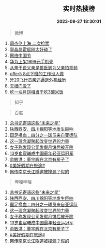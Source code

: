 <div align="center"><h2>实时热搜榜</h2><h4>2023-09-27 18:30:01</h4></div>

> 微博  

1. [周杰伦上海 二次抢票](https://s.weibo.com/weibo?q=%E5%91%A8%E6%9D%B0%E4%BC%A6%E4%B8%8A%E6%B5%B7%20%E4%BA%8C%E6%AC%A1%E6%8A%A2%E7%A5%A8&t=31&band_rank=1&Refer=top)<br />
2. [郭晶晶霍启刚太好磕了](https://s.weibo.com/weibo?q=%23%E9%83%AD%E6%99%B6%E6%99%B6%E9%9C%8D%E5%90%AF%E5%88%9A%E5%A4%AA%E5%A5%BD%E7%A3%95%E4%BA%86%23&t=31&band_rank=2&Refer=top)<br />
3. [网络中国节](https://s.weibo.com/weibo?q=%23%E7%BD%91%E7%BB%9C%E4%B8%AD%E5%9B%BD%E8%8A%82%23&t=31&band_rank=3&Refer=top)<br />
4. [华为上架1999元手机壳](https://s.weibo.com/weibo?q=%23%E5%8D%8E%E4%B8%BA%E4%B8%8A%E6%9E%B61999%E5%85%83%E6%89%8B%E6%9C%BA%E5%A3%B3%23&t=31&band_rank=4&Refer=top)<br />
5. [从羞于说父亲是兽医到为父亲拍视频](https://s.weibo.com/weibo?q=%23%E4%BB%8E%E7%BE%9E%E4%BA%8E%E8%AF%B4%E7%88%B6%E4%BA%B2%E6%98%AF%E5%85%BD%E5%8C%BB%E5%88%B0%E4%B8%BA%E7%88%B6%E4%BA%B2%E6%8B%8D%E8%A7%86%E9%A2%91%23&t=31&band_rank=5&Refer=top)<br />
6. [offer5 8点下班的工作没人做](https://s.weibo.com/weibo?q=offer5%208%E7%82%B9%E4%B8%8B%E7%8F%AD%E7%9A%84%E5%B7%A5%E4%BD%9C%E6%B2%A1%E4%BA%BA%E5%81%9A&t=31&band_rank=6&Refer=top)<br />
7. [歼20飞行员亲述逼退外机经历](https://s.weibo.com/weibo?q=%23%E6%AD%BC20%E9%A3%9E%E8%A1%8C%E5%91%98%E4%BA%B2%E8%BF%B0%E9%80%BC%E9%80%80%E5%A4%96%E6%9C%BA%E7%BB%8F%E5%8E%86%23&t=31&band_rank=7&Refer=top)<br />
8. [无根门没了](https://s.weibo.com/weibo?q=%E6%97%A0%E6%A0%B9%E9%97%A8%E6%B2%A1%E4%BA%86&t=31&band_rank=8&Refer=top)<br />
9. [吃一块月饼相当于吃3碗米饭](https://s.weibo.com/weibo?q=%23%E5%90%83%E4%B8%80%E5%9D%97%E6%9C%88%E9%A5%BC%E7%9B%B8%E5%BD%93%E4%BA%8E%E5%90%833%E7%A2%97%E7%B1%B3%E9%A5%AD%23&t=31&band_rank=9&Refer=top)<br />

> 知乎  


> 百度  

1. [总书记寄语这些“未来之星”](https://www.baidu.com/s?wd=%E6%80%BB%E4%B9%A6%E8%AE%B0%E5%AF%84%E8%AF%AD%E8%BF%99%E4%BA%9B%E2%80%9C%E6%9C%AA%E6%9D%A5%E4%B9%8B%E6%98%9F%E2%80%9D&sa=fyb_news&rsv_dl=fyb_news)<br />
2. [陕西西安、四川绵阳等地发生巨响](https://www.baidu.com/s?wd=%E9%99%95%E8%A5%BF%E8%A5%BF%E5%AE%89%E3%80%81%E5%9B%9B%E5%B7%9D%E7%BB%B5%E9%98%B3%E7%AD%89%E5%9C%B0%E5%8F%91%E7%94%9F%E5%B7%A8%E5%93%8D&sa=fyb_news&rsv_dl=fyb_news)<br />
3. [国足换血：四分之一球员来自亚运队](https://www.baidu.com/s?wd=%E5%9B%BD%E8%B6%B3%E6%8D%A2%E8%A1%80%EF%BC%9A%E5%9B%9B%E5%88%86%E4%B9%8B%E4%B8%80%E7%90%83%E5%91%98%E6%9D%A5%E8%87%AA%E4%BA%9A%E8%BF%90%E9%98%9F&sa=fyb_news&rsv_dl=fyb_news)<br />
4. [这一理念凝聚起改变世界的力量](https://www.baidu.com/s?wd=%E8%BF%99%E4%B8%80%E7%90%86%E5%BF%B5%E5%87%9D%E8%81%9A%E8%B5%B7%E6%94%B9%E5%8F%98%E4%B8%96%E7%95%8C%E7%9A%84%E5%8A%9B%E9%87%8F&sa=fyb_news&rsv_dl=fyb_news)<br />
5. [女子称发现公司发假月饼后被开除](https://www.baidu.com/s?wd=%E5%A5%B3%E5%AD%90%E7%A7%B0%E5%8F%91%E7%8E%B0%E5%85%AC%E5%8F%B8%E5%8F%91%E5%81%87%E6%9C%88%E9%A5%BC%E5%90%8E%E8%A2%AB%E5%BC%80%E9%99%A4&sa=fyb_news&rsv_dl=fyb_news)<br />
6. [13岁崔宸曦成中国最年轻亚运冠军](https://www.baidu.com/s?wd=13%E5%B2%81%E5%B4%94%E5%AE%B8%E6%9B%A6%E6%88%90%E4%B8%AD%E5%9B%BD%E6%9C%80%E5%B9%B4%E8%BD%BB%E4%BA%9A%E8%BF%90%E5%86%A0%E5%86%9B&sa=fyb_news&rsv_dl=fyb_news)<br />
7. [俞敏洪：董宇辉在北京有房子了](https://www.baidu.com/s?wd=%E4%BF%9E%E6%95%8F%E6%B4%AA%EF%BC%9A%E8%91%A3%E5%AE%87%E8%BE%89%E5%9C%A8%E5%8C%97%E4%BA%AC%E6%9C%89%E6%88%BF%E5%AD%90%E4%BA%86&sa=fyb_news&rsv_dl=fyb_news)<br />
8. [#美好假期在旅途#](https://www.baidu.com/s?wd=%23%E7%BE%8E%E5%A5%BD%E5%81%87%E6%9C%9F%E5%9C%A8%E6%97%85%E9%80%94%23&sa=fyb_news&rsv_dl=fyb_news)<br />
9. [网传南京长江隧道被撞漏？假的](https://www.baidu.com/s?wd=%E7%BD%91%E4%BC%A0%E5%8D%97%E4%BA%AC%E9%95%BF%E6%B1%9F%E9%9A%A7%E9%81%93%E8%A2%AB%E6%92%9E%E6%BC%8F%EF%BC%9F%E5%81%87%E7%9A%84&sa=fyb_news&rsv_dl=fyb_news)<br />

> 哔哩哔哩  

1. [总书记寄语这些“未来之星”](https://www.baidu.com/s?wd=%E6%80%BB%E4%B9%A6%E8%AE%B0%E5%AF%84%E8%AF%AD%E8%BF%99%E4%BA%9B%E2%80%9C%E6%9C%AA%E6%9D%A5%E4%B9%8B%E6%98%9F%E2%80%9D&sa=fyb_news&rsv_dl=fyb_news)<br />
2. [陕西西安、四川绵阳等地发生巨响](https://www.baidu.com/s?wd=%E9%99%95%E8%A5%BF%E8%A5%BF%E5%AE%89%E3%80%81%E5%9B%9B%E5%B7%9D%E7%BB%B5%E9%98%B3%E7%AD%89%E5%9C%B0%E5%8F%91%E7%94%9F%E5%B7%A8%E5%93%8D&sa=fyb_news&rsv_dl=fyb_news)<br />
3. [国足换血：四分之一球员来自亚运队](https://www.baidu.com/s?wd=%E5%9B%BD%E8%B6%B3%E6%8D%A2%E8%A1%80%EF%BC%9A%E5%9B%9B%E5%88%86%E4%B9%8B%E4%B8%80%E7%90%83%E5%91%98%E6%9D%A5%E8%87%AA%E4%BA%9A%E8%BF%90%E9%98%9F&sa=fyb_news&rsv_dl=fyb_news)<br />
4. [这一理念凝聚起改变世界的力量](https://www.baidu.com/s?wd=%E8%BF%99%E4%B8%80%E7%90%86%E5%BF%B5%E5%87%9D%E8%81%9A%E8%B5%B7%E6%94%B9%E5%8F%98%E4%B8%96%E7%95%8C%E7%9A%84%E5%8A%9B%E9%87%8F&sa=fyb_news&rsv_dl=fyb_news)<br />
5. [女子称发现公司发假月饼后被开除](https://www.baidu.com/s?wd=%E5%A5%B3%E5%AD%90%E7%A7%B0%E5%8F%91%E7%8E%B0%E5%85%AC%E5%8F%B8%E5%8F%91%E5%81%87%E6%9C%88%E9%A5%BC%E5%90%8E%E8%A2%AB%E5%BC%80%E9%99%A4&sa=fyb_news&rsv_dl=fyb_news)<br />
6. [13岁崔宸曦成中国最年轻亚运冠军](https://www.baidu.com/s?wd=13%E5%B2%81%E5%B4%94%E5%AE%B8%E6%9B%A6%E6%88%90%E4%B8%AD%E5%9B%BD%E6%9C%80%E5%B9%B4%E8%BD%BB%E4%BA%9A%E8%BF%90%E5%86%A0%E5%86%9B&sa=fyb_news&rsv_dl=fyb_news)<br />
7. [俞敏洪：董宇辉在北京有房子了](https://www.baidu.com/s?wd=%E4%BF%9E%E6%95%8F%E6%B4%AA%EF%BC%9A%E8%91%A3%E5%AE%87%E8%BE%89%E5%9C%A8%E5%8C%97%E4%BA%AC%E6%9C%89%E6%88%BF%E5%AD%90%E4%BA%86&sa=fyb_news&rsv_dl=fyb_news)<br />
8. [#美好假期在旅途#](https://www.baidu.com/s?wd=%23%E7%BE%8E%E5%A5%BD%E5%81%87%E6%9C%9F%E5%9C%A8%E6%97%85%E9%80%94%23&sa=fyb_news&rsv_dl=fyb_news)<br />
9. [网传南京长江隧道被撞漏？假的](https://www.baidu.com/s?wd=%E7%BD%91%E4%BC%A0%E5%8D%97%E4%BA%AC%E9%95%BF%E6%B1%9F%E9%9A%A7%E9%81%93%E8%A2%AB%E6%92%9E%E6%BC%8F%EF%BC%9F%E5%81%87%E7%9A%84&sa=fyb_news&rsv_dl=fyb_news)<br />
